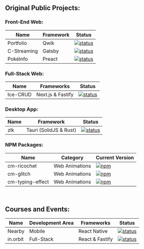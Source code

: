 ## Original Public Projects:

### Front-End Web:
| Name          | Framework | Status                                                 |
|---------------|-----------|-------------------------------------------------------------------------------------------------------|
| Portfolio     | Qwik      | [![status](https://img.shields.io/badge/Finished-green)](https://github.com/cicero-mello/portfolio)   |
| C-Streaming   | Gatsby    | [![status](https://img.shields.io/badge/Finished-green)](https://github.com/cicero-mello/c-streaming) |
| PokéInfo      | Preact    | [![status](https://img.shields.io/badge/Finished-green)](https://github.com/cicero-mello/poke-info)  |


### Full-Stack Web:
| Name       | Frameworks        | Status                                                                                                      |
|------------|-------------------|-------------------------------------------------------------------------------------------------------------|
| Ice-CRUD   | Next.js & Fastify | [![status](https://img.shields.io/badge/Finished-green)](https://github.com/cicero-mello/ice-crud-frontend) |


### Desktop App:
| Name | Framework              | Status                                                                                    |
|------|------------------------|-------------------------------------------------------------------------------------------|
| zlk  | Tauri (SolidJS & Rust) | [![status](https://img.shields.io/badge/WIP-orange)](https://github.com/cicero-mello/zlk) |


### NPM Packages:
| Name              | Category       | Current Version                                                                                        |
|-------------------|----------------|--------------------------------------------------------------------------------------------------------|
| cm-ricochet       | Web Animations | [![npm](https://img.shields.io/npm/v/cm-ricochet)](https://github.com/cicero-mello/cm-ricochet)        |
| cm-glitch         | Web Animations | [![npm](https://img.shields.io/npm/v/cm-glitch)](https://github.com/cicero-mello/cm-glitch)            |
| cm-typing-effect  | Web Animations | [![npm](https://img.shields.io/npm/v/cm-typing-effect)](https://github.com/cicero-mello/typing-effect) |

&nbsp;

## Courses and Events:
| Name     | Development Area | Frameworks      | Status                                                                                                        |
|----------|------------------|-----------------|---------------------------------------------------------------------------------------------------------------|
| Nearby   | Mobile           | React Native    | [![status](https://img.shields.io/badge/Finished-green)](https://github.com/cicero-mello/nearby-react-native) |
| in.orbit | Full-Stack       | React & Fastify | [![status](https://img.shields.io/badge/Finished-green)](https://github.com/cicero-mello/in.orbit-react)      |